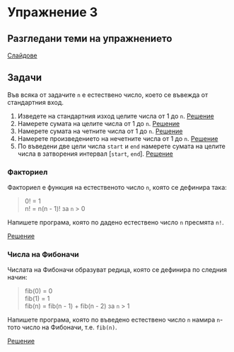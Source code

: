 Упражнение 3
============

Разгледани теми на упражнението
-------------------------------
[Слайдове](https://speakerdeck.com/dimitaruzunov/uvod-v-proghramiranieto-3)

Задачи
------
Във всяка от задачите `n` е естествено число,
което се въвежда от стандартния вход.

1. Изведете на стандартния изход целите числа от 1 до `n`.
[Решение](print-one-to-n.cpp)
2. Намерете сумата на целите числа от 1 до `n`.
[Решение](sum-one-to-n.cpp)
3. Намерете сумата на четните числа от 1 до `n`.
[Решение](sum-evens-one-to-n.cpp)
4. Намерете произведението на нечетните числа от 1 до `n`.
[Решение](product-odds-one-to-n.cpp)
5. По въведени две цели числа `start` и `end`
намерете сумата на целите числа в затворения интервал [`start`, `end`].
[Решение](sum-numbers-in-interval.cpp)

### Факториел
Факториел е функция на естественото число `n`, която се дефинира така:
> 0! = 1  
> n! = n(n - 1)! за `n` > 0

Напишете програма, която по дадено естествено число `n` пресмята `n!`.

[Решение](factorial.cpp)

### Числа на Фибоначи
Числата на Фибоначи образуват редица, която се дефинира по следния начин:
> fib(0) = 0  
> fib(1) = 1  
> fib(n) = fib(n - 1) + fib(n - 2) за `n` > 1

Напишете програма, която по въведено естествено число `n` намира
`n`-тото число на Фибоначи, т.е. `fib(n)`.

[Решение](fibonacci.cpp)
